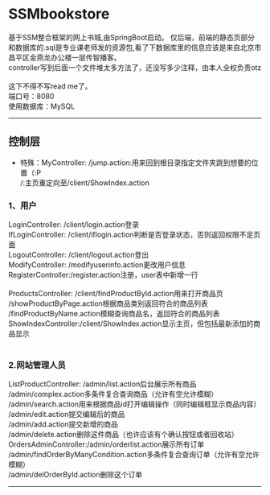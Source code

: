 # SSMbookstore
基于SSM整合框架的网上书城,由SpringBoot启动。
仅后端，前端的静态页部分和数据库的.sql是专业课老师发的资源包,看了下数据库里的信息应该是来自北京市昌平区金燕龙办公楼一层传智播客。</br>
controller写到后面一个文件堆太多方法了，还没写多少注释，由本人全权负责otz</br>
</br>
这下不得不写read me了。 </br>
端口号：8080</br>
使用数据库：MySQL</br>
***
## 控制层

* 特殊：MyController: /jump.action:用来回到根目录指定文件夹跳到想要的位置（:P</br>
					/:主页重定向至/client/ShowIndex.action</br>

### 1、用户
LoginController: /client/login.action登录</br>
IfLoginController: /client/iflogin.action判断是否登录状态，否则返回权限不足页面</br>
LogoutController: /client/logout.action登出 </br>
ModifyController: /modifyuserinfo.action更改用户信息</br>
RegisterController:/register.action注册，user表中新增一行</br>
</br>
ProductsController:  /client/findProductById.action用来打开商品页</br>
								/showProductByPage.action根据商品类别返回符合的商品列表</br>
								/findProductByName.action模糊查询商品名，返回符合的商品列表</br>
ShowIndexController:/client/ShowIndex.action显示主页，但包括最新添加的商品显示</br>
</br>
### 2.网站管理人员
ListProductController: /admin/list.action后台展示所有商品</br>
									/admin/complex.action多条件复合查询商品（允许有空允许模糊）</br>
									/admin/search.action用来根据商品id打开编辑操作（同时编辑框显示商品内容）</br>
									/admin/edit.action提交编辑后的商品</br>
									/admin/add.action提交新增的商品</br>
									/admin/delete.action删除这件商品（也许应该有个确认按钮或者回收站）</br>
OrdersAdminController:/admin/orderlist.action展示所有订单</br>
									 /admin/findOrderByManyCondition.action多条件复合查询订单（允许有空允许模糊）</br>
									 /admin/delOrderById.action删除这个订单</br>
***
